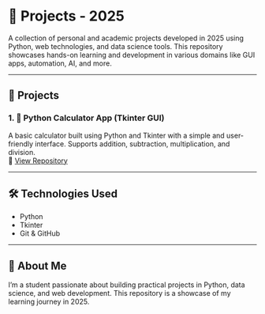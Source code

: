 # 🚀 Projects - 2025

A collection of personal and academic projects developed in 2025 using Python, web technologies, and data science tools. This repository showcases hands-on learning and development in various domains like GUI apps, automation, AI, and more.

---

## 📁 Projects

### 1. 🧮 Python Calculator App (Tkinter GUI)
A basic calculator built using Python and Tkinter with a simple and user-friendly interface. Supports addition, subtraction, multiplication, and division.  
🔗 [View Repository](https://github.com/dishantsethi09/dishant-s-slash/blob/main/Calculator)

---

## 🛠️ Technologies Used

- Python  
- Tkinter  
- Git & GitHub  

---

## 📌 About Me

I’m a student passionate about building practical projects in Python, data science, and web development. This repository is a showcase of my learning journey in 2025.


